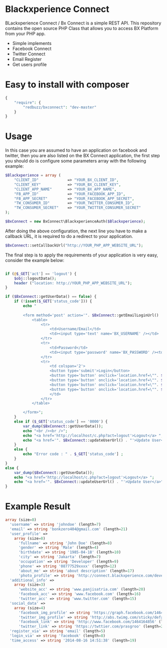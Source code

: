 Blackxperience Connect
=========

BLackxperience Connect / Bx Connect is a simple REST API. This repository contains the open source PHP Class that allows you to access BX Platform from your PHP app.

- Simple implements
- Facebook Connect
- Twitter Connect
- Email Register
- Get users profile

Easy to install with composer
=========

```php 
{
    "require": {
        "redbuzz/bxconnect": "dev-master"
    }
}
```

Usage
=========

In this case you are assumed to have an application on facebook and twitter, then you are also listed on the BX Connect application, the first step you should do is configure some parameters array with the following example:

```php
$Blackxperience = array (
	"CLIENT_ID" 			=> "YOUR_BX_CLIENT_ID",
	"CLIENT_KEY" 			=> "YOUR_BX_CLIENT_KEY",
	"CLIENT_APP_NAME" 		=> "YOUR_BX_APP_NAME",
	"FB_APP_ID" 			=> "YOUR_FACEBOOK_APP_ID",
	"FB_APP_SECRET" 		=> "YOUR_FACEBOOK_APP_SECRET",
	"TW_CONSUMER_ID" 		=> "YOUR_TWITTER_CONSUMER_ID",
	"TW_CONSUMER_SECRET" 	=> "YOUR_TWITTER_CONSUMER_SECRET"
);

$BxConnect = new BxConnect\BlackxperienceAuth($Blackxperience);
```

After doing the above configuration, the next line you have to make a callback URL, it is required to do a redirect to your application.
 
```php
$BxConnect::setCallbackUrl("http://YOUR_PHP_APP_WEBSITE_URL");
```

The final step is to apply the requirements of your application is very easy, consider the example below:
```php

if (@$_GET['act'] == 'logout') {
	$obj::logoutData();
	header ("location: http://YOUR_PHP_APP_WEBSITE_URL");
}

if ($BxConnect::getUserData() == false) {
	if (!isset($_GET['status_code'])) {
		echo "
		
		<form method='post' action='". $BxConnect::getEmailLoginUrl() ."'>
			<table>
				<tr>
					<td>Username/Email</td>
					<td><input type='text' name='BX_USERNAME' /></td>
				</tr>
				<tr>
					<td>Password</td> 
					<td><input type='password' name='BX_PASSWORD' /><td />
				</tr>
				<tr>
					<td colspan='2'>
					<button type='submit'>Login</button>
					<button type='button' onclick='location.href=\"". $BxConnect::twitterUrl() . "\"'>Twitter Login</button>
					<button type='button' onclick='location.href=\"". $BxConnect::facebookUrl() . "\"'>Facebook Login</button>
					<button type='button' onclick='location.href=\"". $BxConnect::registerUrl() . "\"'>Register</button>
					<button type='button' onclick='location.href=\"". $BxConnect::getForgotPassUrl() . "\"'>Forgot Password</button>
					</td>
				</tr>
			</table>

		</form>";
	}
	else if ($_GET['status_code'] == '0000') {
		var_dump($BxConnect::getUserData());
		echo "<br /><br />";
		echo "<a href='http://localhost/c.php?act=logout'>Logout</a> ";
		echo "<a href='". $BxConnect::updateUserUrl() . "'>Update User</a>";
	}	
	else {
		echo "Error code : " . $_GET['status_code'] ;
	}
}
else {
	var_dump($BxConnect::getUserData());
	echo "<a href='http://localhost/c.php?act=logout'>Logout</a> ";
	echo "<a href='". $BxConnect::updateUserUrl() . "'>Update User</a>";
}
```

Example Result
=========

```php
array (size=8)
  'username' => string 'johndoe' (length=7)
  'email' => string 'bonkzero404@gmail.com' (length=21)
  'user_profile' => 
    array (size=8)
      'fullname' => string 'John Doe' (length=8)
      'gender' => string 'Male' (length=4)
      'birthdate' => string '1985-04-18' (length=10)
      'city' => string 'Jakarta' (length=7)
      'occupation' => string 'Developer' (length=9)
      'phone' => string '08777529xxxx' (length=12)
      'about_me' => string 'about description' (length=17)
      'photo_profile' => string 'http://connect.blackxperience.com/development/Public/Assets/images/image_profiles/fbbf8f0ba779080d6f954d261e375f22.jpg' (length=118)
  'additional_info' => 
    array (size=3)
      'website_acc' => string 'www.panjisatria.com' (length=20)
      'facebook_acc' => string 'www.facebook.com' (length=16)
      'twitter_acc' => string 'www.twitter.com' (length=15)
  'social_data' => 
    array (size=4)
      'facebook_img_profile' => string 'https://graph.facebook.com/1464164856/picture?type=square' (length=57)
      'twitter_img_profile' => string 'http://abs.twimg.com/sticky/default_profile_images/default_profile_4_normal.png' (length=79)
      'facebook_link' => string 'http://www.facebook.com/1464164856' (length=34)
      'twitter_link' => string 'https://twttier.com/prasgroo' (length=28)
  'register_via' => string 'email' (length=5)
  'login_via' => string 'facebook' (length=8)
  'time_access' => string '2014-08-16 14:51:38' (length=19)
  ```